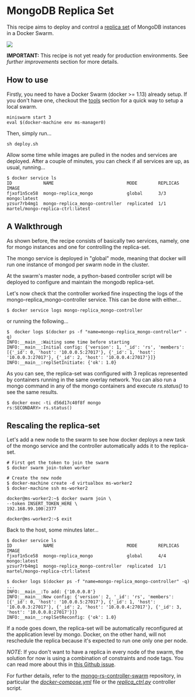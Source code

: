 # MongoDB Replica Set

This recipe aims to deploy and control a [replica set](https://docs.mongodb.com/manual/replication/) of MongoDB instances in a Docker Swarm.

<img src='http://g.gravizo.com/g?
digraph Cluster {
    rankdir=LR;
       compound=true;
       node [shape="record" style="filled"];
       splines=line;
       subgraph cluster {
               label="Docker Swarm";
        style=filled;
               color=aliceblue;
        subgraph cluster_1 {
            label="ms-worker0";
            color=white;
            Mongo2 [fillcolor="aliceblue"];
        }
        subgraph cluster_0 {
            label="ms-manager0";
            color=white;
            Controller [fillcolor="aliceblue"];
            Mongo1 [fillcolor="aliceblue"];
        }
        subgraph cluster_2 {
            label="ms-worker1";
            color=white;
            Mongo3 [fillcolor="aliceblue"];
        }
       }
    Mongo1 -> Mongo2 [dir="both"];
    Mongo2 -> Mongo3 [dir="both"];
    Mongo3 -> Mongo1 [dir="both"];
    Controller -> Mongo1;
}
'>

**IMPORTANT:** This recipe is not yet ready for production environments. See _further improvements_ section for more details.


## How to use

Firstly, you need to have a Docker Swarm (docker >= 1.13) already setup. If you don't have one, checkout the [tools](../../../tools/readme.md) section for a quick way to setup a local swarm.

    miniswarm start 3
    eval $(docker-machine env ms-manager0)

Then, simply run...

    sh deploy.sh

Allow some time while images are pulled in the nodes and services are deployed. After a couple of minutes, you can check if all services are up, as usual, running...

    $ docker service ls
    ID            NAME                            MODE        REPLICAS  IMAGE
    fjxof1n5ce58  mongo-replica_mongo             global      3/3       mongo:latest
    yzsur7rb4mg1  mongo-replica_mongo-controller  replicated  1/1       martel/mongo-replica-ctrl:latest


## A Walkthrough

As shown before, the recipe consists of basically two services, namely, one for mongo instances and one for controlling the replica-set.

The mongo service is deployed in "global" mode, meaning that docker will run one instance of mongod per swarm node in the cluster.

At the swarm's master node, a python-based controller script will be deployed to configure and maintain the mongodb replica-set.

Let's now check that the controller worked fine inspecting the logs of the mongo-replica_mongo-controller service. This can be done with either...

    $ docker service logs mongo-replica_mongo-controller

or running the following...

    $  docker logs $(docker ps -f "name=mongo-replica_mongo-controller" -q)
    INFO:__main__:Waiting some time before starting
    INFO:__main__:Initial config: {'version': 1, '_id': 'rs', 'members': [{'_id': 0, 'host': '10.0.0.5:27017'}, {'_id': 1, 'host': '10.0.0.3:27017'}, {'_id': 2, 'host': '10.0.0.4:27017'}]}
    INFO:__main__:replSetInitiate: {'ok': 1.0}

As you can see, the replica-set was configured with 3 replicas represented by containers running in the same overlay network. You can also run a mongo command in any of the mongo containers and execute *rs.status()* to see the same results.

    $ docker exec -ti d56d17c40f8f mongo
    rs:SECONDARY> rs.status()


## Rescaling the replica-set

Let's add a new node to the swarm to see how docker deploys a new task of the mongo service and the controller automatically adds it to the replica-set.

    # First get the token to join the swarm
    $ docker swarm join-token worker

    # Create the new node
    $ docker-machine create -d virtualbox ms-worker2
    $ docker-machine ssh ms-worker2

    docker@ms-worker2:~$ docker swarm join \
    --token INSERT_TOKEN_HERE \
    192.168.99.100:2377

    docker@ms-worker2:~$ exit

Back to the host, some minutes later...

    $ docker service ls
    ID            NAME                            MODE        REPLICAS  IMAGE
    fjxof1n5ce58  mongo-replica_mongo             global      4/4       mongo:latest
    yzsur7rb4mg1  mongo-replica_mongo-controller  replicated  1/1       martel/mongo-replica-ctrl:latest

    $ docker logs $(docker ps -f "name=mongo-replica_mongo-controller" -q)
    ...
    INFO:__main__:To add: {'10.0.0.8'}
    INFO:__main__:New config: {'version': 2, '_id': 'rs', 'members': [{'_id': 0, 'host': '10.0.0.5:27017'}, {'_id': 1, 'host': '10.0.0.3:27017'}, {'_id': 2, 'host': '10.0.0.4:27017'}, {'_id': 3, 'host': '10.0.0.8:27017'}]}
    INFO:__main__:replSetReconfig: {'ok': 1.0}

If a node goes down, the replica-set will be automatically reconfigured at the application level by mongo. Docker, on the other hand, will not reschedule the replica because it's expected to run one only one per node.

_NOTE_: If you don't want to have a replica in every node of the swarm, the solution for now is using a combination of constraints and node tags. You can read more about this in [this Github issue](https://github.com/docker/docker/issues/26259).

For further details, refer to the [mongo-rs-controller-swarm](https://github.com/smartsdk/mongo-rs-controller-swarm) repository, in particular the *[docker-compose.yml](https://github.com/smartsdk/mongo-rs-controller-swarm/blob/master/docker-compose.yml)* file or the *[replica_ctrl.py](https://github.com/smartsdk/mongo-rs-controller-swarm/blob/master/src/replica_ctrl.py)* controller script.
